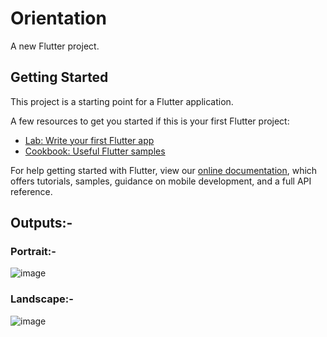 # Orientation

A new Flutter project.

## Getting Started

This project is a starting point for a Flutter application.

A few resources to get you started if this is your first Flutter project:

- [Lab: Write your first Flutter app](https://flutter.dev/docs/get-started/codelab)
- [Cookbook: Useful Flutter samples](https://flutter.dev/docs/cookbook)

For help getting started with Flutter, view our
[online documentation](https://flutter.dev/docs), which offers tutorials,
samples, guidance on mobile development, and a full API reference.

## Outputs:- 

### Portrait:- 

![image](https://user-images.githubusercontent.com/60535124/133894883-a8f9be2e-0ec1-4983-b898-74076161a0cb.png)

### Landscape:-

![image](https://user-images.githubusercontent.com/60535124/133894898-9c52eed5-da25-4ac6-8e02-9e20c702953a.png)


  
